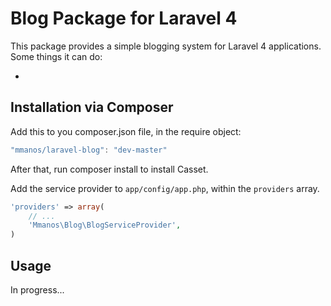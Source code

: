 Blog Package for Laravel 4
==========================

This package provides a simple blogging system for Laravel 4 applications.
Some things it can do:

* 

Installation via Composer
-------------------------

Add this to you composer.json file, in the require object:

```javascript
"mmanos/laravel-blog": "dev-master"
```

After that, run composer install to install Casset.

Add the service provider to `app/config/app.php`, within the `providers` array.

```php
'providers' => array(
	// ...
	'Mmanos\Blog\BlogServiceProvider',
)
```

Usage
-----

In progress...
